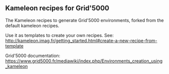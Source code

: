 Kameleon recipes for Grid'5000
------------------------------

The Kameleon recipes to generate Grid'5000 environments, forked from the
default kameleon recipes. 

Use it as templates to create your own recipes. See:
http://kameleon.imag.fr/getting_started.html#create-a-new-recipe-from-template

Grid'5000 documentation:
https://www.grid5000.fr/mediawiki/index.php/Environments_creation_using_kameleon
